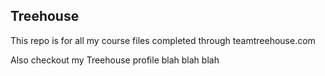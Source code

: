 ## Treehouse

This repo is for all my course files completed through teamtreehouse.com

Also checkout my Treehouse profile blah blah blah
